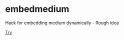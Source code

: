 # embedmedium
Hack for embedding medium dynamically - Rough idea


[Try](https://aakashpandey.github.io/embedmedium)
